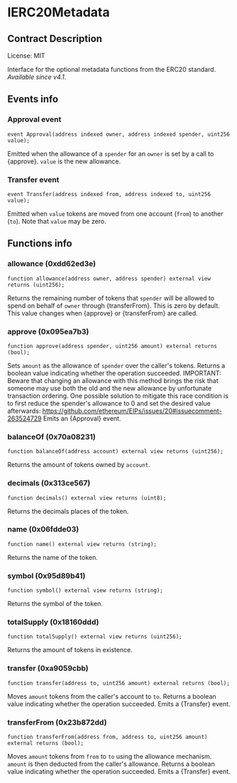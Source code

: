 # IERC20Metadata

## Contract Description


License: MIT


Interface for the optional metadata functions from the ERC20 standard. _Available since v4.1._

## Events info

### Approval event

```solidity
event Approval(address indexed owner, address indexed spender, uint256 value);
```


Emitted when the allowance of a `spender` for an `owner` is set by a call to {approve}. `value` is the new allowance.

### Transfer event

```solidity
event Transfer(address indexed from, address indexed to, uint256 value);
```


Emitted when `value` tokens are moved from one account (`from`) to another (`to`). Note that `value` may be zero.

## Functions info

### allowance (0xdd62ed3e)

```solidity
function allowance(address owner, address spender) external view returns (uint256);
```


Returns the remaining number of tokens that `spender` will be allowed to spend on behalf of `owner` through {transferFrom}. This is zero by default. This value changes when {approve} or {transferFrom} are called.

### approve (0x095ea7b3)

```solidity
function approve(address spender, uint256 amount) external returns (bool);
```


Sets `amount` as the allowance of `spender` over the caller's tokens. Returns a boolean value indicating whether the operation succeeded. IMPORTANT: Beware that changing an allowance with this method brings the risk that someone may use both the old and the new allowance by unfortunate transaction ordering. One possible solution to mitigate this race condition is to first reduce the spender's allowance to 0 and set the desired value afterwards: https://github.com/ethereum/EIPs/issues/20#issuecomment-263524729 Emits an {Approval} event.

### balanceOf (0x70a08231)

```solidity
function balanceOf(address account) external view returns (uint256);
```


Returns the amount of tokens owned by `account`.

### decimals (0x313ce567)

```solidity
function decimals() external view returns (uint8);
```


Returns the decimals places of the token.

### name (0x06fdde03)

```solidity
function name() external view returns (string);
```


Returns the name of the token.

### symbol (0x95d89b41)

```solidity
function symbol() external view returns (string);
```


Returns the symbol of the token.

### totalSupply (0x18160ddd)

```solidity
function totalSupply() external view returns (uint256);
```


Returns the amount of tokens in existence.

### transfer (0xa9059cbb)

```solidity
function transfer(address to, uint256 amount) external returns (bool);
```


Moves `amount` tokens from the caller's account to `to`. Returns a boolean value indicating whether the operation succeeded. Emits a {Transfer} event.

### transferFrom (0x23b872dd)

```solidity
function transferFrom(address from, address to, uint256 amount) external returns (bool);
```


Moves `amount` tokens from `from` to `to` using the allowance mechanism. `amount` is then deducted from the caller's allowance. Returns a boolean value indicating whether the operation succeeded. Emits a {Transfer} event.
